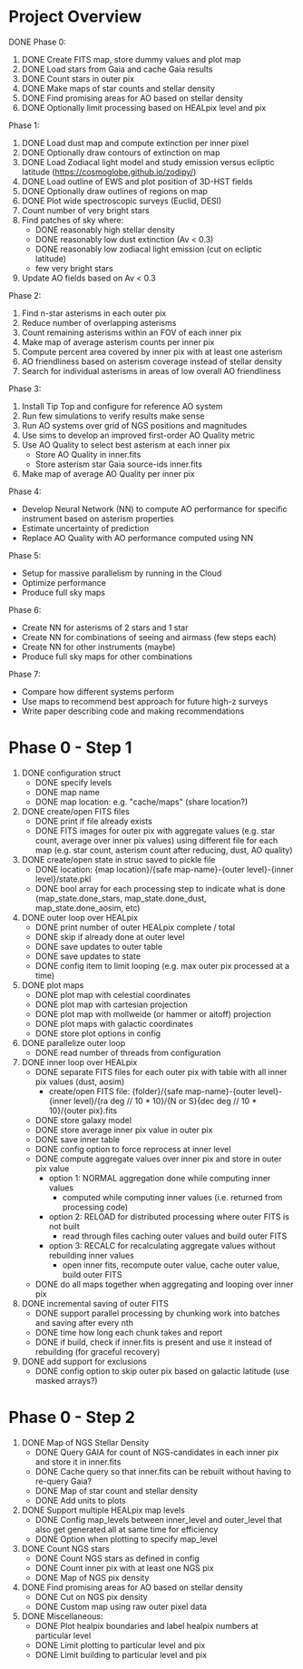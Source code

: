 # Project Overview

DONE Phase 0:
1. DONE Create FITS map, store dummy values and plot map
1. DONE Load stars from Gaia and cache Gaia results
1. DONE Count stars in outer pix
1. DONE Make maps of star counts and stellar density
1. DONE Find promising areas for AO based on stellar density
1. DONE Optionally limit processing based on HEALpix level and pix

Phase 1:
1. DONE Load dust map and compute extinction per inner pixel
1. DONE Optionally draw contours of extinction on map
1. DONE Load Zodiacal light model and study emission versus ecliptic latitude (https://cosmoglobe.github.io/zodipy/)
1. DONE Load outline of EWS and plot position of 3D-HST fields
1. DONE Optionally draw outlines of regions on map
1. DONE Plot wide spectroscopic surveys (Euclid, DESI) 
1. Count number of very bright stars
1. Find patches of sky where:
    - DONE reasonably high stellar density
    - DONE reasonably low dust extinction (Av < 0.3)
    - DONE reasonably low zodiacal light emission (cut on ecliptic latitude)
    - few very bright stars
1. Update AO fields based on Av < 0.3

Phase 2:
1. Find n-star asterisms in each outer pix
1. Reduce number of overlapping asterisms
1. Count remaining asterisms within an FOV of each inner pix
1. Make map of average asterism counts per inner pix
1. Compute percent area covered by inner pix with at least one asterism
1. AO friendliness based on asterism coverage instead of stellar density
1. Search for individual asterisms in areas of low overall AO friendliness

Phase 3:
1. Install Tip Top and configure for reference AO system
1. Run few simulations to verify results make sense
1. Run AO systems over grid of NGS positions and magnitudes
1. Use sims to develop an improved first-order AO Quality metric
1. Use AO Quality to select best asterism at each inner pix
    - Store AO Quality in inner.fits
    - Store asterism star Gaia source-ids inner.fits
1. Make map of average AO Quality per inner pix

Phase 4:
- Develop Neural Network (NN) to compute AO performance for specific instrument based on asterism properties
- Estimate uncertainty of prediction
- Replace AO Quality with AO performance computed using NN

Phase 5:
- Setup for massive parallelism by running in the Cloud
- Optimize performance
- Produce full sky maps

Phase 6:
- Create NN for asterisms of 2 stars and 1 star
- Create NN for combinations of seeing and airmass (few steps each)
- Create NN for other instruments (maybe)
- Produce full sky maps for other combinations

Phase 7:
- Compare how different systems perform
- Use maps to recommend best approach for future high-z surveys
- Write paper describing code and making recommendations

# Phase 0 - Step 1

1. DONE configuration struct
    - DONE specify levels
    - DONE map name
    - DONE map location: e.g. "cache/maps" (share location?)
1. DONE create/open FITS files
    - DONE print if file already exists
    - DONE FITS images for outer pix with aggregate values (e.g. star count, average over inner pix values) using different file for each map (e.g. star count, asterism count after reducing, dust, AO quality)
1. DONE create/open state in struc saved to pickle file
    - DONE location: {map location}/{safe map-name}-{outer level}-{inner level}/state.pkl
    - DONE bool array for each processing step to indicate what is done (map_state.done_stars, map_state.done_dust, map_state.done_aosim, etc)
1. DONE outer loop over HEALpix
    - DONE print number of outer HEALpix complete / total
    - DONE skip if already done at outer level
    - DONE save updates to outer table
    - DONE save updates to state
    - DONE config item to limit looping (e.g. max outer pix processed at a time)
1. DONE plot maps
    - DONE plot map with celestial coordinates
    - DONE plot map with cartesian projection
    - DONE plot map with mollweide (or hammer or aitoff) projection
    - DONE plot maps with galactic coordinates
    - DONE store plot options in config
1. DONE parallelize outer loop
    - DONE read number of threads from configuration
1. DONE inner loop over HEALpix
    - DONE separate FITS files for each outer pix with table with all inner pix values (dust, aosim)
        - create/open FITS file: {folder}/{safe map-name}-{outer level}-{inner level}/{ra deg // 10 * 10}/{N or S}{dec deg // 10 * 10}/{outer pix}.fits
    - DONE store galaxy model
    - DONE store average inner pix value in outer pix
    - DONE save inner table
    - DONE config option to force reprocess at inner level
    - DONE compute aggregate values over inner pix and store in outer pix value
        - option 1: NORMAL aggregation done while computing inner values
            - computed while computing inner values (i.e. returned from processing code)
        - option 2: RELOAD for distributed processing where outer FITS is not built
            - read through files caching outer values and build outer FITS
        - option 3: RECALC for recalculating aggregate values without rebuilding inner values
            - open inner fits, recompute outer value, cache outer value, build outer FITS
    - DONE do all maps together when aggregating and looping over inner pix
1. DONE incremental saving of outer FITS
    - DONE support parallel processing by chunking work into batches and saving after every nth
    - DONE time how long each chunk takes and report
    - DONE if build, check if inner.fits is present and use it instead of rebuilding (for graceful recovery)
1. DONE add support for exclusions
    - DONE config option to skip outer pix based on galactic latitude (use masked arrays?)

# Phase 0 - Step 2

1. DONE Map of NGS Stellar Density
    - DONE Query GAIA for count of NGS-candidates in each inner pix and store it in inner.fits
    - DONE Cache query so that inner.fits can be rebuilt without having to re-query Gaia?
    - DONE Map of star count and stellar density
    - DONE Add units to plots
1. DONE Support multiple HEALpix map levels
    - DONE Config map_levels between inner_level and outer_level that also get generated all at same time for efficiency
    - DONE Option when plotting to specify map_level
1. DONE Count NGS stars
    - DONE Count NGS stars as defined in config
    - DONE Count inner pix with at least one NGS pix
    - DONE Map of NGS pix density
1. DONE Find promising areas for AO based on stellar density
    - DONE Cut on NGS pix density
    - DONE Custom map using raw outer pixel data
1. DONE Miscellaneous:
    - DONE Plot healpix boundaries and label healpix numbers at particular level
    - DONE Limit plotting to particular level and pix
    - DONE Limit building to particular level and pix
